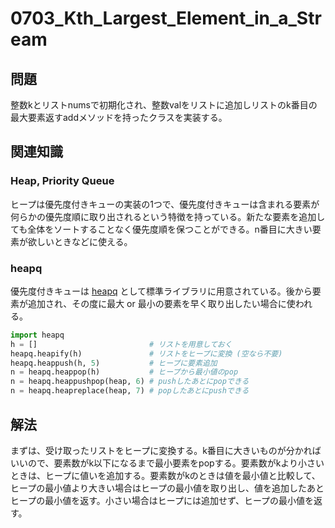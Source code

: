 # 0703_Kth_Largest_Element_in_a_Stream

## 問題

整数kとリストnumsで初期化され、整数valをリストに追加しリストのk番目の最大要素返すaddメソッドを持ったクラスを実装する。

## 関連知識

### Heap, Priority Queue

ヒープは優先度付きキューの実装の1つで、優先度付きキューは含まれる要素が何らかの優先度順に取り出されるという特徴を持っている。新たな要素を追加しても全体をソートすることなく優先度順を保つことができる。n番目に大きい要素が欲しいときなどに使える。

### heapq

優先度付きキューは [heapq](https://docs.python.org/ja/3/library/heapq.html) として標準ライブラリに用意されている。後から要素が追加され、その度に最大 or 最小の要素を早く取り出したい場合に使われる。

```python
import heapq
h = []                         # リストを用意しておく
heapq.heapify(h)               # リストをヒープに変換 (空なら不要)
heapq.heappush(h, 5)           # ヒープに要素追加
n = heapq.heappop(h)           # ヒープから最小値のpop
n = heapq.heappushpop(heap, 6) # pushしたあとにpopできる
n = heapq.heapreplace(heap, 7) # popしたあとにpushできる
```

## 解法

まずは、受け取ったリストをヒープに変換する。k番目に大きいものが分かればいいので、要素数がk以下になるまで最小要素をpopする。要素数がkより小さいときは、ヒープに値いを追加する。要素数がkのときは値を最小値と比較して、ヒープの最小値より大きい場合はヒープの最小値を取り出し、値を追加したあとヒープの最小値を返す。小さい場合はヒープには追加せず、ヒープの最小値を返す。
